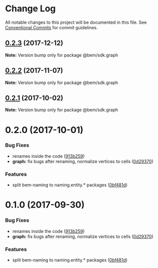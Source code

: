# Change Log

All notable changes to this project will be documented in this file.
See [Conventional Commits](https://conventionalcommits.org) for commit guidelines.

<a name="0.2.3"></a>
## [0.2.3](https://github.com/bem/bem-sdk/compare/@bem/sdk.graph@0.2.2...@bem/sdk.graph@0.2.3) (2017-12-12)




**Note:** Version bump only for package @bem/sdk.graph

<a name="0.2.2"></a>
## [0.2.2](https://github.com/bem/bem-sdk/compare/@bem/sdk.graph@0.2.0...@bem/sdk.graph@0.2.2) (2017-11-07)




**Note:** Version bump only for package @bem/sdk.graph

<a name="0.2.1"></a>
## [0.2.1](https://github.com/bem/bem-sdk/compare/@bem/sdk.graph@0.2.0...@bem/sdk.graph@0.2.1) (2017-10-02)




**Note:** Version bump only for package @bem/sdk.graph

<a name="0.2.0"></a>
# 0.2.0 (2017-10-01)


### Bug Fixes

* renames inside the code ([913b259](https://github.com/bem/bem-sdk/commit/913b259))
* **graph:** fix bugs after renaming, normalize vertices to cells ([0d29370](https://github.com/bem/bem-sdk/commit/0d29370))


### Features

* split bem-naming to naming.entity.* packages ([0bf481d](https://github.com/bem/bem-sdk/commit/0bf481d))




<a name="0.1.0"></a>
# 0.1.0 (2017-09-30)


### Bug Fixes

* renames inside the code ([913b259](https://github.com/bem/bem-sdk/commit/913b259))
* **graph:** fix bugs after renaming, normalize vertices to cells ([0d29370](https://github.com/bem/bem-sdk/commit/0d29370))


### Features

* split bem-naming to naming.entity.* packages ([0bf481d](https://github.com/bem/bem-sdk/commit/0bf481d))
